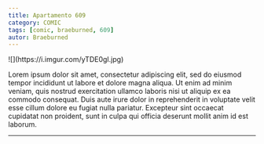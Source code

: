 ```yaml
---
title: Apartamento 609
category: COMIC
tags: [comic, braeburned, 609]
autor: Braeburned
---
```

<medium>
![](https://i.imgur.com/yTDE0gI.jpg)
</medium>

Lorem ipsum dolor sit amet, consectetur adipiscing elit, sed do eiusmod tempor incididunt ut labore et dolore magna aliqua. Ut enim ad minim veniam, quis nostrud exercitation ullamco laboris nisi ut aliquip ex ea commodo consequat. Duis aute irure dolor in reprehenderit in voluptate velit esse cillum dolore eu fugiat nulla pariatur. Excepteur sint occaecat cupidatat non proident, sunt in culpa qui officia deserunt mollit anim id est laborum.

---

